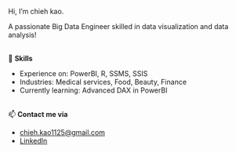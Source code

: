 Hi, I’m chieh kao.

A passionate Big Data Engineer skilled in data visualization and data analysis! 
<br></br>

🔨 **Skills**
- Experience on: PowerBI, R, SSMS, SSIS
- Industries: Medical services, Food, Beauty, Finance
- Currently learning: Advanced DAX in PowerBI
<br></br>

📫 **Contact me via**
- chieh.kao1125@gmail.com
- [LinkedIn](https://www.linkedin.com/in/chieh-kao-777360310)

<!---
chieh-kao-1125/chieh-kao-1125 is a ✨ special ✨ repository because its `README.md` (this file) appears on your GitHub profile.
You can click the Preview link to take a look at your changes.
--->
